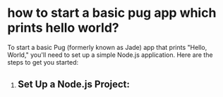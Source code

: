 # how to start a basic pug app which prints hello world? 

To start a basic Pug (formerly known as Jade) app that prints "Hello, World," you'll need to set up a simple Node.js application. Here are the steps to get you started:

1. ## Set Up a Node.js Project:
